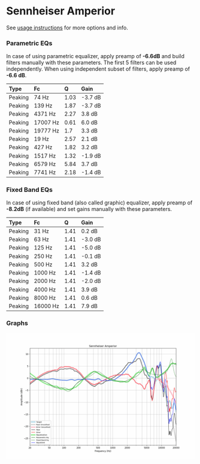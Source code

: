 # Sennheiser Amperior
See [usage instructions](https://github.com/jaakkopasanen/AutoEq#usage) for more options and info.

### Parametric EQs
In case of using parametric equalizer, apply preamp of **-6.6dB** and build filters manually
with these parameters. The first 5 filters can be used independently.
When using independent subset of filters, apply preamp of **-6.6 dB**.

| Type    | Fc       |    Q | Gain    |
|:--------|:---------|:-----|:--------|
| Peaking | 74 Hz    | 1.03 | -3.7 dB |
| Peaking | 139 Hz   | 1.87 | -3.7 dB |
| Peaking | 4371 Hz  | 2.27 | 3.8 dB  |
| Peaking | 17007 Hz | 0.61 | 6.0 dB  |
| Peaking | 19777 Hz | 1.7  | 3.3 dB  |
| Peaking | 19 Hz    | 2.57 | 2.1 dB  |
| Peaking | 427 Hz   | 1.82 | 3.2 dB  |
| Peaking | 1517 Hz  | 1.32 | -1.9 dB |
| Peaking | 6579 Hz  | 5.84 | 3.7 dB  |
| Peaking | 7741 Hz  | 2.18 | -1.4 dB |

### Fixed Band EQs
In case of using fixed band (also called graphic) equalizer, apply preamp of **-8.2dB**
(if available) and set gains manually with these parameters.

| Type    | Fc       |    Q | Gain    |
|:--------|:---------|:-----|:--------|
| Peaking | 31 Hz    | 1.41 | 0.2 dB  |
| Peaking | 63 Hz    | 1.41 | -3.0 dB |
| Peaking | 125 Hz   | 1.41 | -5.0 dB |
| Peaking | 250 Hz   | 1.41 | -0.1 dB |
| Peaking | 500 Hz   | 1.41 | 3.2 dB  |
| Peaking | 1000 Hz  | 1.41 | -1.4 dB |
| Peaking | 2000 Hz  | 1.41 | -2.0 dB |
| Peaking | 4000 Hz  | 1.41 | 3.9 dB  |
| Peaking | 8000 Hz  | 1.41 | 0.6 dB  |
| Peaking | 16000 Hz | 1.41 | 7.9 dB  |

### Graphs
![](./Sennheiser%20Amperior.png)